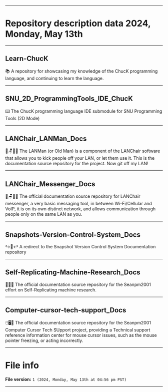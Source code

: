 
***

# Repository description data 2024, Monday, May 13th

---

## Learn-ChucK

📚️ A repository for showcasing my knowledge of the ChucK programming language, and continuing to learn the language. 

---

## SNU_2D_ProgrammingTools_IDE_ChucK

⌨️ The ChucK programming language IDE submodule for SNU Programming Tools (2D Mode)

---

## LANChair_LANMan_Docs

🏡️🪑️👴️📖️ The LANMan (or Old Man) is a component of the LANChair software that allows you to kick people off your LAN, or let them use it. This is the documentation source repository for the project. Now git off my LAN! 

---

## LANChair_Messenger_Docs

🏡️🪑️💬️📖️ The official documentation source repository for LANChair messenger, a very basic messaging tool, in between Wi-Fi/Cellular and VoIP, it is on its own distinct network, and allows communication through people only on the same LAN as you.

---

## Snapshots-Version-Control-System_Docs

↪️📸️↩️ A redirect to the Snapshot Version Control System Documentation repository

---

## Self-Replicating-Machine-Research_Docs

🤖️🔩️📖️ The official documentation source repository for the Seanpm2001 effort on Self-Replicating machine research.

---

## Computer-cursor-tech-support_Docs

🖱️🖥️📖️ The official documentation source repository for the Seanpm2001 Computer Cursor Tech SUpport project, providing a Technical support reference information center for mouse cursor issues, such as the mouse pointer freezing, or acting incorrectly. 

***

# File info

**File version:** `1 (2024, Monday, May 13th at 04:56 pm PST)`

***

